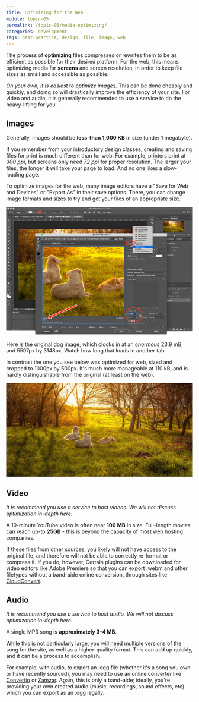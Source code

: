```yaml
---
title: Optimizing for the Web
module: topic-05
permalink: /topic-05/media-optimizing/
categories: development
tags: best-practice, design, file, image, web
---
```


<div class="divider-heading"></div>

The process of **optimizing** files compresses or rewrites them to be as efficient as possible for their desired platform. For the web, this means optimizing media for **screens** and screen resolution, in order to keep file sizes as small and accessible as possible.

_On your own, it is easiest to optimize images._ This can be done cheaply and quickly, and doing so will drastically improve the efficiency of your site. For video and audio, it is generally recommended to use a service to do the heavy-lifting for you.


## Images
Generally, images should be **less-than 1,000 KB** in size (under 1 megabyte).

If you remember from your introductory design classes, creating and saving files for print is much different than for web. For example, printers print at _300 ppi_, but screens only need _72 ppi_ for proper resolution. The larger your files, the longer it will take your page to load. And no one likes a slow-loading page.

To optimize images for the web, many image editors have a "Save for Web and Devices" or "Export As" in their save options. There, you can change image formats and sizes to try and get your files of an appropriate size.

<img src="../img/save-imgs-for-web.jpg" alt="Image of 'Save for Web' dialogue in Photoshop CC" title="Save for Web" width="1000" height="auto" style="border: none" />

Here is the <a href="https://images.pexels.com/photos/241828/pexels-photo-241828.jpeg" target="_blank">original dog image</a>, which clocks in at an _enormous_ 23.9 mB, and 5597px by 3148px. Watch how long that loads in another tab.

In contrast the one you see below was optimized for web, sized and cropped to 1000px by 500px. It's much more manageable at 110 kB, and is hardly distinguishable from the original (at least on the web).

<img src="../img/dogs-in-field.jpeg" alt="An image dogs laying in a field while the sun sets" title="Dogs in a Sunlit Field" width="1000px" height="auto" />


<div class="divider-pg"></div>


## Video
_It is recommend you use a service to host videos. We will not discuss optimization in-depth here._

A 10-minute YouTube video is often near **100 MB** in size. Full-length movies can reach up-to **25GB** - this is beyond the capacity of most web hosting companies.

If these files from other sources, you likely will not have access to the original file, and therefore will not be able to correctly re-format or compress it. If you do, however, Certain plugins can be downloaded for video editors like Adobe Premiere so that you can export .webm and other filetypes without a band-aide online conversion, through sites like [CloudConvert](https://cloudconvert.com/).


<div class="divider-pg"></div>


## Audio
_It is recommend you use a service to host audio. We will not discuss optimization in-depth here._

A single MP3 song is **approximately 3-4 MB**.

While this is not particularly large, you will need multiple versions of the song for the site, as well as a higher-quality format. This can add up quickly, and it can be a process to accomplish.

For example, with audio, to export an .ogg file (whether it's a song you own or have recently sourced), you may need to use an online converter like [Convertio](https://convertio.co/mp3-ogg/) or [Zamzar](http://www.zamzar.com/convert/mp3-to-ogg/). Again, this is only a band-aide; ideally, you're providing your own created audio (music, recordings, sound effects, etc) which you can export as an .ogg legally.
